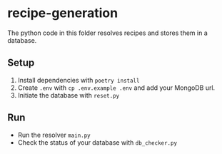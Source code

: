 # recipe-generation

The python code in this folder resolves recipes and stores them in a database.

## Setup

1. Install dependencies with `poetry install`
2. Create `.env` with `cp .env.example .env` and add your MongoDB url.
3. Initiate the database with `reset.py`

## Run

- Run the resolver `main.py`
- Check the status of your database with `db_checker.py`
